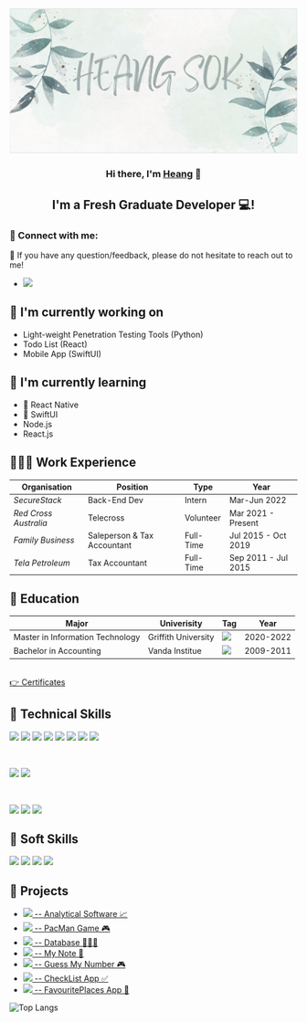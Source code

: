 <p align="center">
<img href="https://heangsok.github.io/myFirstWeb/project.html" target="_blank" width="1000" alt="my banner" src="https://github.com/HeangSok/About-Me/blob/main/Certificate/cover-page.png">

</p>


<h3 align="center">
Hi there, I'm <a href="https://heangsok.github.io/myFirstWeb/project.html" target="_blank">Heang</a> 👋
</h3>

<h2 align="center">
I'm a Fresh Graduate Developer 💻!
</h2> 



### 🤝 Connect with me:

💬 If you have any question/feedback, please do not hesitate to reach out to me!

- [![](https://img.shields.io/badge/Code-LinkedIn-informational?style=flat&logo=linkedin&color=blue)](https://www.linkedin.com/in/heang-sok-07848420a/)


## 🔭 I'm currently working on

- Light-weight Penetration Testing Tools (Python)
- Todo List (React)
- Mobile App (SwiftUI)

## 🌱 I'm currently learning

- 📱 React Native
- 📱 SwiftUI
- Node.js
- React.js 

## 👨🏻‍💻 Work Experience

| **Organisation** | **Position** | **Type** | **Year** |
| ------------- | ------------- | ------------- | ------------- |
| *SecureStack* | Back-End Dev | Intern | Mar-Jun 2022 |
| *Red Cross Australia* | Telecross | Volunteer | Mar 2021 - Present |
| *Family Business* | Saleperson & Tax Accountant | Full-Time | Jul 2015 - Oct 2019 |
| *Tela Petroleum* | Tax Accountant | Full-Time | Sep 2011 - Jul 2015 |

## 📐 Education

| **Major** | **Univerisity** | **Tag** | **Year** |
| ------------- | ------------- | ------------- | ------------- |
| Master in Information Technology | Griffith University  | ![](https://img.shields.io/badge/-Australia-red) | 2020-2022 |
| Bachelor in Accounting | Vanda Institue | ![](https://img.shields.io/badge/-Cambodia-blue) |2009-2011 |

</br>
<a href="https://github.com/HeangSok/About-Me/tree/main/Certificate" target="_blank">👉 Certificates</a>



## 💼 Technical Skills

![](https://img.shields.io/badge/Code-React-informational?style=flat&logo=react&color=61DAFB)
![](https://img.shields.io/badge/Code-JavaScript-informational?style=flat&logo=JavaScript&color=F7DF1E)
![](https://img.shields.io/badge/Code-Python-informational?style=flat&logo=python&color=blue)
![](https://img.shields.io/badge/Code-Node.js-informational?style=flat&logo=node.js&color=brightgreen)
![](https://img.shields.io/badge/Code-HTML5-informational?style=flat&logo=HTML5&color=E34F26)
![](https://img.shields.io/badge/Code-PostgreSQL-informational?style=flat&logo=PostgreSQL&color=336791)
![](https://img.shields.io/badge/Code-SQLite-informational?style=flat&logo=SQLite&color=003B57)
![](https://img.shields.io/badge/Code-MySQL-informational?style=flat&logo=mysql&color=764ABC)

</br>

![](https://img.shields.io/badge/Style-Bootstrap-informational?style=flat&logo=Bootstrap&color=7952B3)
![](https://img.shields.io/badge/Style-CSS3-informational?style=flat&logo=CSS3&color=1572B6)



</br>

<!-- ![](https://img.shields.io/badge/Tools-Figma-informational?style=flat&logo=Figma&color=F24E1E)-->
<!-- ![](https://img.shields.io/badge/Tools-Heroku-informational?style=flat&logo=Heroku&color=430098)-->
<!-- ![](https://img.shields.io/badge/Tools-Netlify-informational?style=flat&logo=netlify&color=00C7B7)-->
![](https://img.shields.io/badge/Tools-NPM-informational?style=flat&logo=NPM&color=CB3837)
![](https://img.shields.io/badge/Tools-Git-informational?style=flat&logo=Git&color=F05032)
![](https://img.shields.io/badge/Tools-GitHub-informational?style=flat&logo=GitHub&color=181717)

## 🌱  Soft Skills

![](https://img.shields.io/badge/Soft%20Skill-Teamwork-brightgreen)
![](https://img.shields.io/badge/Soft%20Skill-Communication-green)
![](https://img.shields.io/badge/Soft%20Skill-Problem%20Solving-orange)
![](https://img.shields.io/badge/Soft%20Skill-Flexible%20%26%20Adaptable%20-blue)

## 📝 Projects

- [![](https://img.shields.io/badge/Code-Python-blue) -- Analytical Software 📈](https://github.com/HeangSok/project-1)
- [![](https://img.shields.io/badge/Code-Python-blue) -- PacMan Game 🎮](https://github.com/HeangSok/project-2)
- [![](https://img.shields.io/badge/Code-MySQL-orange) -- Database 👨🏻‍💻](https://github.com/HeangSok/project-3)
- [![](https://img.shields.io/badge/Code-React-informational?style=flat&logo=react&color=61DAFB) -- My Note 📝](https://github.com/HeangSok/MyFirstReactPoject)
- [![](https://img.shields.io/badge/Code-JavaScript-informational?style=flat&logo=JavaScript&color=F7DF1E) -- Guess My Number 🎮](https://heangsok.github.io/Guess-My-Number-/)
- [![](https://img.shields.io/badge/Code-Swift-red) -- CheckList App ✅](https://github.com/HeangSok/ChecklistApp)
- [![](https://img.shields.io/badge/Code-Swift-red) -- FavouritePlaces App 📍](https://github.com/HeangSok/FavouritePlaces)

![Top Langs](https://github-readme-stats.vercel.app/api/top-langs/?username=HeangSok&layout=compact)

